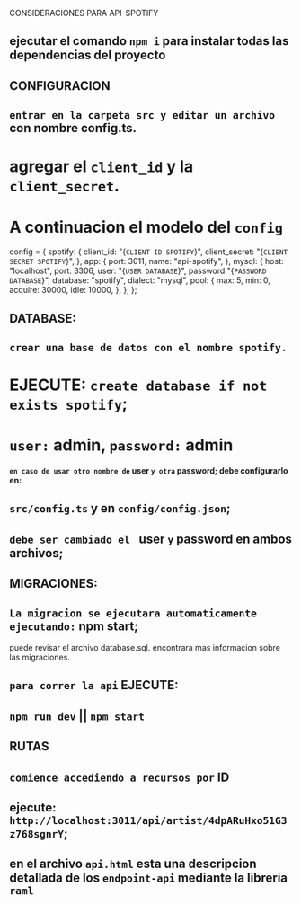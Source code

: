 CONSIDERACIONES PARA API-SPOTIFY

## ejecutar el comando `npm i` para instalar todas las dependencias del proyecto

## CONFIGURACION

## `entrar en la carpeta src y editar un archivo` con nombre config.ts.

# agregar el `client_id` y la `client_secret`.

# A continuacion el modelo del `config`

config = {
spotify: {
client_id: "{`CLIENT ID SPOTIFY`}",
client_secret: "{`CLIENT SECRET SPOTIFY`}",
},
app: {
port: 3011,
name: "api-spotify",
},
mysql: {
host: "localhost",
port: 3306,
user: "{`USER DATABASE`}",
password:"{`PASSWORD DATABASE`}",
database: "spotify",
dialect: "mysql",
pool: {
max: 5,
min: 0,
acquire: 30000,
idle: 10000,
},
},
};

## DATABASE:

## `crear una base de datos con el nombre spotify.`

# EJECUTE: `create database if not exists spotify`;

# `user:` admin, `password:` admin

#### `en caso de usar otro nombre de` user `y otra` password; debe configurarlo en:

## `src/config.ts` y en `config/config.json`;

## `debe ser cambiado el ` user `y` password en ambos archivos;

## MIGRACIONES:

## `La migracion se ejecutara automaticamente ejecutando:` npm start;

puede revisar el archivo database.sql. encontrara mas informacion sobre las migraciones.

## `para correr la api` EJECUTE:

## `npm run dev` || `npm start`

## RUTAS

## `comience accediendo a recursos por` ID

## ejecute: `http://localhost:3011/api/artist/4dpARuHxo51G3z768sgnrY`;

## en el archivo `api.html` esta una descripcion detallada de los `endpoint-api` mediante la libreria `raml`
